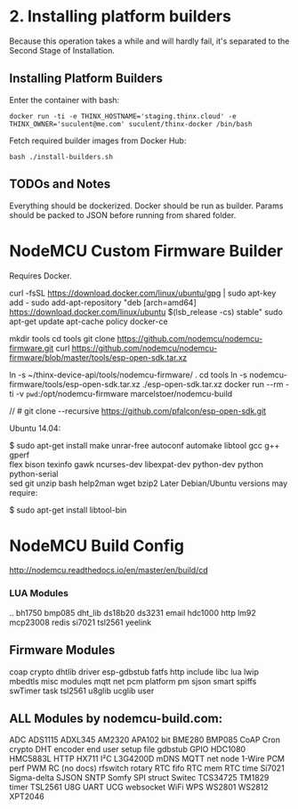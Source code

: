 # 2. Installing platform builders

Because this operation takes a while and will hardly fail, it's separated to the Second Stage of Installation.

## Installing Platform Builders

Enter the container with bash:

```
docker run -ti -e THINX_HOSTNAME='staging.thinx.cloud' -e THINX_OWNER='suculent@me.com' suculent/thinx-docker /bin/bash

```

Fetch required builder images from Docker Hub:

```
bash ./install-builders.sh
```


## TODOs and Notes
Everything should be dockerized. Docker should be run as builder. Params should be packed to JSON before running from shared folder.


# NodeMCU Custom Firmware Builder

Requires Docker.

curl -fsSL https://download.docker.com/linux/ubuntu/gpg | sudo apt-key add -
sudo add-apt-repository "deb [arch=amd64] https://download.docker.com/linux/ubuntu $(lsb_release -cs) stable"
sudo apt-get update
apt-cache policy docker-ce

mkdir tools
cd tools
git clone https://github.com/nodemcu/nodemcu-firmware.git
curl https://github.com/nodemcu/nodemcu-firmware/blob/master/tools/esp-open-sdk.tar.xz

ln -s ~/thinx-device-api/tools/nodemcu-firmware/ .
cd tools
ln -s nodemcu-firmware/tools/esp-open-sdk.tar.xz ./esp-open-sdk.tar.xz
docker run --rm -ti -v `pwd`:/opt/nodemcu-firmware marcelstoer/nodemcu-build

// # git clone --recursive https://github.com/pfalcon/esp-open-sdk.git


Ubuntu 14.04:

$ sudo apt-get install make unrar-free autoconf automake libtool gcc g++ gperf \
    flex bison texinfo gawk ncurses-dev libexpat-dev python-dev python python-serial \
    sed git unzip bash help2man wget bzip2
Later Debian/Ubuntu versions may require:

$ sudo apt-get install libtool-bin



# NodeMCU Build Config

http://nodemcu.readthedocs.io/en/master/en/build/cd 

### LUA Modules

..
bh1750
bmp085
dht_lib
ds18b20
ds3231
email
hdc1000
http
lm92
mcp23008
redis
si7021
tsl2561
yeelink


## Firmware Modules

coap
crypto
dhtlib
driver
esp-gdbstub
fatfs
http
include
libc
lua
lwip
mbedtls
misc
modules
mqtt
net
pcm
platform
pm
sjson
smart
spiffs
swTimer
task
tsl2561
u8glib
ucglib
user

## ALL Modules by nodemcu-build.com:

ADC 
ADS1115 
ADXL345 
AM2320 
APA102 
bit 
BME280 
BMP085 
CoAP 
Cron 
crypto 
DHT 
encoder 
end user setup 
file 
gdbstub 
GPIO 
HDC1080 
HMC5883L 
HTTP 
HX711 
I²C 
L3G4200D 
mDNS 
MQTT 
net 
node 
1-Wire 
PCM 
perf 
PWM 
RC (no docs)
rfswitch 
rotary 
RTC fifo 
RTC mem 
RTC time 
Si7021 
Sigma-delta 
SJSON 
SNTP 
Somfy 
SPI 
struct 
Switec 
TCS34725 
TM1829 
timer 
TSL2561 
U8G 
UART 
UCG 
websocket 
WiFi 
WPS 
WS2801 
WS2812 
XPT2046 


